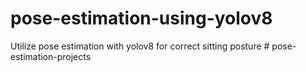 # pose-estimation-using-yolov8
Utilize pose estimation with yolov8 for correct sitting posture
#   p o s e - e s t i m a t i o n - p r o j e c t s  
 